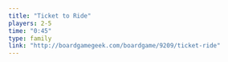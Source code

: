 ```yaml
---
title: "Ticket to Ride"
players: 2-5
time: "0:45"
type: family
link: "http://boardgamegeek.com/boardgame/9209/ticket-ride"
---
```

